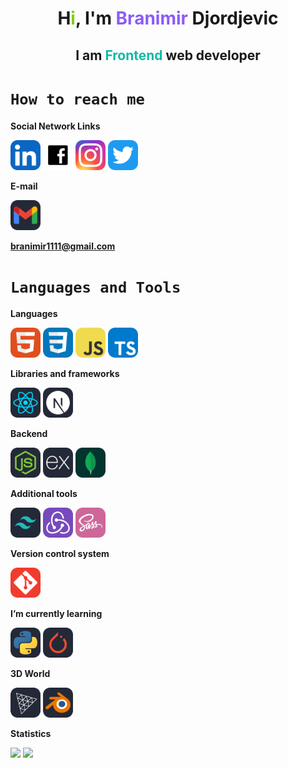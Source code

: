 # <center> H<span style='color:#84cc16'>i</span>, I'm <span style='color:#8b5cf6'>Branimir</span> Djordjevic</center>

## <center>I am <span style='color:#14b8a6'>Frontend</span> web developer</center>

<!-- New Version -->

# `How to reach me`

**Social Network Links**

<!-- New Version -->
<div id='badges'>
<a href="https://www.linkedin.com/in/branimirdjordjevic82/" target="_blank"><img src="./icons/LinkedIn.svg" width="48"></a>
<a href="https://www.facebook.com/profile.php?id=100013754237181" target="_blank"><img src='./images/facebook-logo.svg' style='width:48px'/></a>
<a href="https://www.instagram.com/branimir_art/" target="_blank"><img src="./icons/Instagram.svg" width="48"></a>
<a href="https://twitter.com/branimir1111" target="_blank"><img src="./icons/Twitter.svg" width="48"></a>
</div>

**E-mail**

<img src="./icons/Gmail-Dark.svg" width="48">

**branimir1111@gmail.com**

# `Languages and Tools`

<!-- JavaScript, TypeScript -->

**Languages**

<div id='badges'>
<img src="./icons/HTML.svg" width="48">
<img src="./icons/CSS.svg" width="48">
<img src="./icons/JavaScript.svg" width="48">
<img src="./icons/TypeScript.svg" width="48">
</div>

<!--React, Next -->

**Libraries and frameworks**

<div id='badges'>
<img src="./icons/React-Dark.svg" width="48">
<img src="./icons/NextJS-Dark.svg" width="48">
</div>

<!-- Node, Express, MongoDB -->

**Backend**

<div id='badges'>
<img src="./icons/NodeJS-Dark.svg" width="48">
<img src="./icons/ExpressJS-Dark.svg" width="48">
<img src="./icons/MongoDB.svg" width="48">
</div>

**Additional tools**

<div id=badges>
<img src="./icons/TailwindCSS-Dark.svg" width="48">
<img src="./icons/Redux.svg" width="48">
<img src="./icons/Sass.svg" width="48">
</div>

<!-- Git -->

**Version control system**

<img src="./icons/Git.svg" width="48">

<!-- Python, PyTorch -->

**I’m currently learning**

<div id='badges'>
<img src="./icons/Python-Dark.svg" width="48">
<img src="./icons/PyTorch-Dark.svg" width="48">
</div>

<!-- ThreeJs, Blender -->

**3D World**

<div id='badges'>
<img src="./icons/ThreeJS-Dark.svg" width="48">
<img src="./icons/Blender-Dark.svg" width="48">
</div>

**Statistics**

![](http://github-profile-summary-cards.vercel.app/api/cards/profile-details?username=branimir1111&theme=tokyonight)
![](http://github-profile-summary-cards.vercel.app/api/cards/productive-time?username=branimir1111&theme=tokyonight&utcOffset=8)
